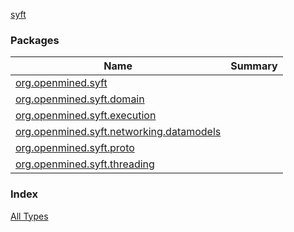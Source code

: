 [syft](./index.md)

### Packages

| Name | Summary |
|---|---|
| [org.openmined.syft](org.openmined.syft/index.md) |  |
| [org.openmined.syft.domain](org.openmined.syft.domain/index.md) |  |
| [org.openmined.syft.execution](org.openmined.syft.execution/index.md) |  |
| [org.openmined.syft.networking.datamodels](org.openmined.syft.networking.datamodels/index.md) |  |
| [org.openmined.syft.proto](org.openmined.syft.proto/index.md) |  |
| [org.openmined.syft.threading](org.openmined.syft.threading/index.md) |  |

### Index

[All Types](alltypes/index.md)